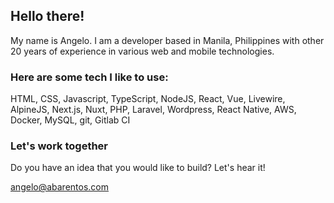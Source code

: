 ## Hello there!

My name is Angelo. I am a developer based in Manila, Philippines with other 20 years of experience in various web and mobile technologies.

### Here are some tech I like to use:

HTML, CSS, Javascript, TypeScript, NodeJS, React, Vue, Livewire, AlpineJS, Next.js, Nuxt, PHP, Laravel, Wordpress, React Native, AWS, Docker, MySQL, git, Gitlab CI

### Let's work together

Do you have an idea that you would like to build? Let's hear it!

<a href="mailto:angelo@abarentos.com?Subject=I have an idea">angelo@abarentos.com</a>
